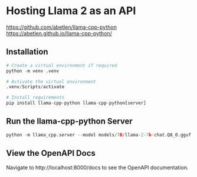 # Hosting Llama 2 as an API
 https://github.com/abetlen/llama-cpp-python
 https://abetlen.github.io/llama-cpp-python/

## Installation

```Python
# Create a virtual environment if required
python -m venv .venv

# Activate the virtual environment
.venv/Scripts/activate

# Install requirements
pip install llama-cpp-python llama-cpp-python[server]
```

## Run the llama-cpp-python Server

```Python
python -m llama_cpp.server --model models/7B/llama-2-7b-chat.Q8_0.gguf
```

## View the OpenAPI Docs

Navigate to http://localhost:8000/docs to see the OpenAPI documentation.